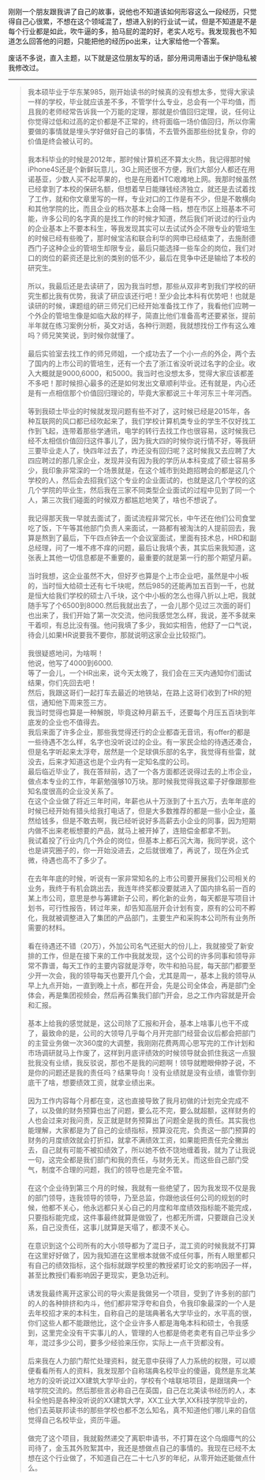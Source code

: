 <p data-pid="5yeYtRWy">刚刚一个朋友跟我讲了自己的故事，说他也不知道该如何形容这么一段经历，只觉得自己心很累，不想在这个领域混了，想进入别的行业试一试，但是不知道是不是每个行业都是如此，吹牛逼的多，拍马屁的混的好，老实人吃亏。我发现我也不知道怎么回答他的问题，只能把他的经历po出来，让大家给他一个答案。</p><p data-pid="dBUhjYkz">废话不多说，直入主题，以下就是这位朋友写的话，部分用词用语出于保护隐私被我修改过。</p><hr/><blockquote data-pid="jsTAPnG8">我本硕毕业于华东某985，刚开始读书的时候真的没有想太多，觉得大家读一样的学校，毕业就应该差不多，不管学什么专业，总会有一个平均值，而且我的老师经常告诉我一个万能的定理，那就是价值回归定理，说，任何让你觉得过低和过高的定价都是不正常的，终将面临一场价值回归，所以你需要做的事情就是埋头学好做好自己的事情，不去管外面那些纷扰复杂，你的价值是终会被认可的。<br/><br/>我本科毕业的时候是2012年，那时候计算机还不算太火热，我记得那时候iPhone4S还是个新鲜玩意儿，3G上网还很不方便，我们大部分人都还在用诺基亚，少数人买不起苹果的，也是在用着HTC艰难地上网。我那时候虽然已经拿到了本校的保研名额，但想着早日能赚钱经济独立，就还是去试着找了工作，就和你文章里写的一样，专业对口的工作是有不少，但是不敢横向和其他学院的比，而且企业的档次基本上会降一档，想在市区上班基本不可能，许多公司的名字真的是找工作的时候才知道，然后我们听说过的行业内的企业基本上不要本科生，等我发现其实可以去试试外企不限专业的管培生的时候已经有些晚了，那时候宝洁和联合利华的网申已经结束了，去施耐德西门子这种企业的管培生却限专业，最后只能选择一些车企的岗位，我们对口的岗位的薪资还是比别的类别的低不少，最后在竞争中还是输给了本校的研究生。<br/><br/>所以，我最后还是去读研了，因为我当时想，那些从双非考到我们学校的研究生都比我有优势，我读了研应该还行吧！至少会比本科有优势吧！也就是读研的时候，课题组的研三师兄们已经开始准备找工作了，我看他们应聘一个外企的管培生像是如临大敌的样子，简直比他们准备高考还要紧张，提前半年就在练习案例分析，英文对话，各种行测题，我就想找份工作有这么难吗？师兄笑笑说，到时候你就懂了。<br/><br/>最后实验室去找工作的师兄师姐，一个成功去了一个小一点的外企，两个去了国内的上市公司的管培生，还有一个去了浙江省没听说过名字的企业。收入大概就是9000,6000，和5000。我当时也没想太多，觉得大家应该都差不多吧！那时候担心最多的还是如何发出文章顺利毕业。还有就是，内心还是有一点相信那个价值回归理论的，毕竟大家都说三十年河东三十年河西。<br/><br/>等到我硕士毕业的时候就发现问题有些不对了，这时候已经是2015年，各种互联网的风口都已经吹起来了，我们学校计算机类专业的学生不仅好找工作到飞起，连带着那些学通讯，电学的转行去找工作也很容易，这时候我已经不太相信价值回归这件事儿了，因为我大四的时候你说行情不好，等我研三要毕业走人了，快四年过去了，咋还没有回归呢？这时候我又去应聘了大四应聘过的那几家企业，发现并没有因为我的学历从本科变成了硕士容易多少，我印象非常深的一个场景就是，在这个城市到处跑招聘会的都是这几个学校的人，然后会去招我们这个专业的企业面试的，也就是这几个学校的这几个学院的毕业生，然后我在三家不同类型企业面试的过程中见到了同一个人，第三次我们碰面的时候双方都尴尬地笑了，啥也不想说了。<br/><br/>我记得那天我一早就去面试了，面试流程非常冗长，中午还在他们公司食堂吃了饭，下午等其他部门负责人来面试，一路都有被淘汰的人提前回去，我算是熬到了最后，下午四点钟去一个会议室面试，里面有技术总，HRD和副总经理，问了一堆不疼不痒的问题，最后让我填个表，其实后来我知道，这张表上其他一切信息都是不重要的，最重要的就是第一行的那个期望月薪。<br/><br/>当时我想，这企业虽然不大，但好歹也算是个上市企业吧，虽然是中小板的，当时恒大给硕士还有七千块呢，然后985的还能再加五百到一千，也就是恒大给我们学校的硕士八千块，这个中小板的怎么也得八折以上吧，我就随手写了个6500到8000.然后我就出去了，一会儿那个见过三次面的哥们也出来了，我们开始了第一次交流，他问我感觉怎么样，我说，差不多就来干着呗，有总比没有强。他问我填了多少，我如实相告，他舒了一口气说，待会儿如果HR说要我不要你，那就说明这家企业比较抠门。<br/><br/>我很疑惑地问，为啥啊！<br/>他说，他写了4000到6000.<br/>等了一会儿，一个HR出来，说今天太晚了，我们会在三天内通知你们面试结果，你们先回去吧！<br/>然后，我跟这哥们一起打车去最近的地铁站，在路上这哥们收到了HR的短信，通知他下周来签三方。<br/>我当时觉得也算是一种解脱，毕竟这种月薪五千，还要每个月压五百块到年底发的企业也不值得去。<br/>我后来面了许多企业，那些我觉得还行的企业都杳无音讯，有offer的都是一些待遇不怎么样，名字也没听说过的企业。有一家民企给的待遇还凑合，但是名字听起来太浮夸，居然是一个足球俱乐部的名字，我觉得有些雷，就没去，后来才知道这也是个业内有一定知名度的公司。<br/>最后临近毕业了，我在答辩前，选了一个各方面都还说得过去的上市企业，做点本专业的工作，年薪勉强够10万块。那时候我觉得我这辈子好像跟那些知名度很高的企业没关系了。<br/>在这个企业做了将近三年时间，年薪也从十万涨到了十五六万，去年年底的时候已经开始有猎头给我打电话了，但是大多数推荐的都是一些小企业，虽然给钱多，但是不敢去啊，我已经听说好多高薪去小企业的同事，因为短期内做不出来老板想要的产品，就马上被开掉了，连赔偿金都拿不到。<br/>我试着投了行业内几个外企的岗位，但基本上都石沉大海，我同学说，这个也是讲究圈子的，你一开始没进去，之后就很难了，再说了，现在外企式微，待遇也高不了多少了。<br/><br/>在去年年底的时候，听说有一家非常知名的上市公司要开展我们公司相关的业务，我终于有机会跳出去，我连年终奖都没要就进入了国内排名前一百的某上市公司，意思是参与筹建新子公司，孵化新的业务，每天都是写项目计划书，可行性报告，转过年来，却告知高层开会计划有变，原有的公司不孵化，我就被调整进入了集团的产品部门，主要生产和采购本公司所有业务所需要的材料。<br/><br/>看在待遇还不错（20万），外加公司名气还挺大的份儿上，我就接受了新安排的工作，但是在接下来的工作中我就发现，这个公司的许多同事和领导非常不靠谱，每天工作的主要内容就是浮夸，吹牛和拍马屁，每天部门都要至少开一次会，我的领导每天也要开几个会，尤其是周一，基本上我的领导从早上九点开始，一直到晚上十点，都在开会，先是公司全体会，再是部门全体会，再是集团视频会，然后再召集我们部门开会，总之工作内容就是开会和汇报。<br/><br/>基本上给我的感觉就是，这公司除了汇报和开会，基本上啥事儿也干不成了，最致命的是，公司的大领导几乎每个月开完部门经营会议后都会把部门的主营业务做一次360度的大调整，我刚刚花费两周心思写完的工作计划和市场调研就马上作废了，这样到月底评绩效的时候领导就会抓住我这一点狠批我没有业绩，我反驳说，那也不是我的问题啊！领导就瞪眼伸脖子说，不是你的问题还是我的责任吗？结果导向！没有业绩就是没有业绩，谁管你到底干了啥，想要绩效工资，就拿业绩出来。<br/><br/>因为工作内容每个月都在变，这也直接导致了我月初做的计划完全完成不了，以及做的财务预算也出了问题，要么花不完，要么就超额，这样财务的人也会过来对我问责，反正就是财务预算出了问题全是我的责任。其实我也能理解，大家都是为了自己的业绩指标，预算没花完，负责这一部门预算的财务的月度绩效就会打折扣，就拿不满绩效工资，如果能把责任完全撇出去，自己就有可能不被扣绩效了，所以她不依不饶地缠着我，就为了让我说一句，这完全都是我们部门和我的责任，与财务无关。而这些自己部门受气，制度不合理的问题，我们的领导也是完全不管。<br/><br/>在这个企业待到第三个月的时候，我就有一些绝望了，因为我发现不仅是我的部门领导，连我领导的领导，乃至总监，你跟他谈任何公司的规划的时候，他都不关心，他永远都只关心自己的月度和年度绩效指标能不能完成，只要指标能完成，这件事最终就算是做毁了，也都无所谓，只要跟自己没关系，自己没责任，这事儿就算是天塌了，都漠不关心。<br/><br/>在意识到这个公司所有的大小领导都为了混日子，混工资的时候我就不打算在这里好好做了，因为我知道在这里根本就做不成任何事，所有人眼里都只有自己的绩效指标，这个指标就跟学校里的教授紧盯论文的影响因子一样，甚至比教授们看影响因子更现实，更急功近利。<br/><br/>诱发我最终离开这家公司的导火索是我做另一个项目，受到了许多别的部门的人的各种排挤和内斗，他们都非常浮夸和自负，令我印象最深的一个人是去年校招才来的本科生，自称自己的是瑞典著名大学毕业的，水平高的很，你们这些人都不能跟他比，这个企业许多人都是海龟本科和硕士，令我感到，这里完全没有干实事儿的人，管理的人也都是倚老卖老有自己毕业多少年，混过多少公司，要多少经验来压你，实际上一点干货都没有。<br/><br/>后来我在人力部门帮忙处理资料，就无意中获得了人力系统的权限，可以顺便看看所有人的资料，我发现那个自称瑞典名校毕业的傻逼，竟然是东北某地方的没听说过XX建筑大学毕业的，学校有个啥联培项目，是跟瑞典一个啥学院交流的。然后那些言必称自己在英国，自己在北美读书经历的人，本科全他妈是各种没听说的XX建筑大学，XX工业大学,XX科技学院毕业的，他们去英联邦读书的那些学校也都不怎么知名，真不知道他们哪儿来的自信觉得自己名校毕业，资历牛逼。<br/><br/>做完了这个项目，我就毅然递交了离职申请书，不打算在这个乌烟瘴气的公司待了，金玉其外败絮其中，我还是想做点自己的事情的。我现在已经不太想在这个行业做了，不知道自己在二十七八岁的年纪，从零开始还能做点什么。</blockquote>